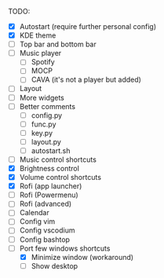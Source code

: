 TODO:

- [x] Autostart (require further personal config) 
- [x] KDE theme 
- [ ] Top bar and bottom bar
- [ ] Music player
  - [ ] Spotify
  - [ ] MOCP
  - [ ] CAVA (it's not a player but added) 
- [ ] Layout
- [ ] More widgets
- [ ] Better comments
  - [ ] config.py
  - [ ] func.py
  - [ ] key.py
  - [ ] layout.py
  - [ ] autostart.sh 
- [ ] Music control shortcuts
- [x] Brightness control
- [x] Volume control shortcuts
- [x] Rofi (app launcher)
- [ ] Rofi (Powermenu)
- [ ] Rofi (advanced)
- [ ] Calendar
- [ ] Config vim
- [ ] Config vscodium
- [ ] Config bashtop
- [ ] Port few windows shortcuts
  - [x] Minimize window (workaround)
  - [ ] Show desktop   